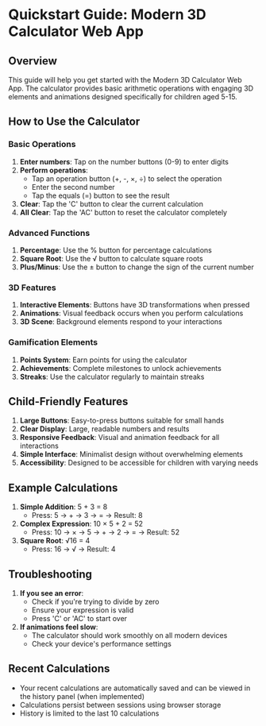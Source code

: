 # Quickstart Guide: Modern 3D Calculator Web App

## Overview
This guide will help you get started with the Modern 3D Calculator Web App. The calculator provides basic arithmetic operations with engaging 3D elements and animations designed specifically for children aged 5-15.

## How to Use the Calculator

### Basic Operations
1. **Enter numbers**: Tap on the number buttons (0-9) to enter digits
2. **Perform operations**:
   - Tap an operation button (+, -, ×, ÷) to select the operation
   - Enter the second number
   - Tap the equals (=) button to see the result
3. **Clear**: Tap the 'C' button to clear the current calculation
4. **All Clear**: Tap the 'AC' button to reset the calculator completely

### Advanced Functions
1. **Percentage**: Use the % button for percentage calculations
2. **Square Root**: Use the √ button to calculate square roots
3. **Plus/Minus**: Use the ± button to change the sign of the current number

### 3D Features
1. **Interactive Elements**: Buttons have 3D transformations when pressed
2. **Animations**: Visual feedback occurs when you perform calculations
3. **3D Scene**: Background elements respond to your interactions

### Gamification Elements
1. **Points System**: Earn points for using the calculator
2. **Achievements**: Complete milestones to unlock achievements
3. **Streaks**: Use the calculator regularly to maintain streaks

## Child-Friendly Features
1. **Large Buttons**: Easy-to-press buttons suitable for small hands
2. **Clear Display**: Large, readable numbers and results
3. **Responsive Feedback**: Visual and animation feedback for all interactions
4. **Simple Interface**: Minimalist design without overwhelming elements
5. **Accessibility**: Designed to be accessible for children with varying needs

## Example Calculations
1. **Simple Addition**: 5 + 3 = 8
   - Press: 5 → + → 3 → = → Result: 8
2. **Complex Expression**: 10 × 5 + 2 = 52
   - Press: 10 → × → 5 → + → 2 → = → Result: 52
3. **Square Root**: √16 = 4
   - Press: 16 → √ → Result: 4

## Troubleshooting
1. **If you see an error**: 
   - Check if you're trying to divide by zero
   - Ensure your expression is valid
   - Press 'C' or 'AC' to start over
2. **If animations feel slow**:
   - The calculator should work smoothly on all modern devices
   - Check your device's performance settings

## Recent Calculations
- Your recent calculations are automatically saved and can be viewed in the history panel (when implemented)
- Calculations persist between sessions using browser storage
- History is limited to the last 10 calculations